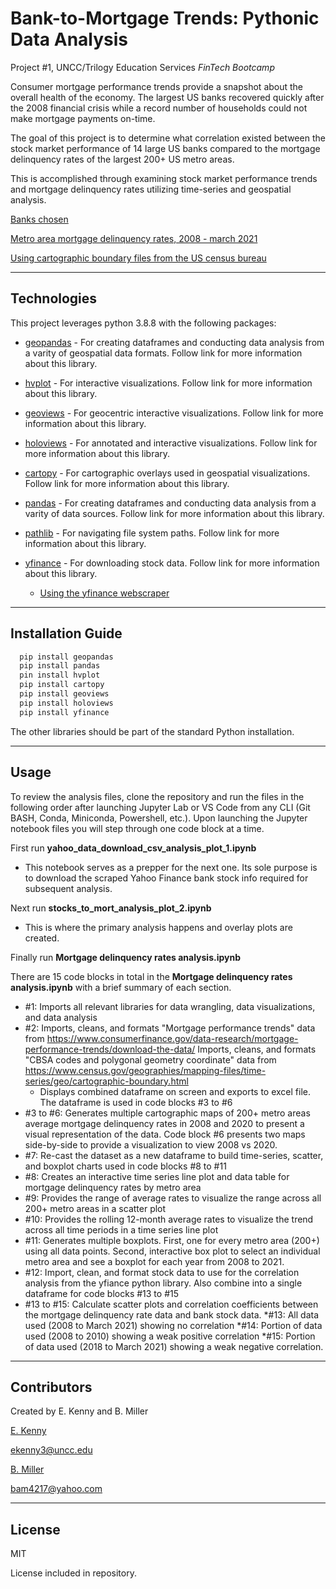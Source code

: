 # Bank-to-Mortgage Trends: Pythonic Data Analysis

Project #1, UNCC/Trilogy Education Services *FinTech Bootcamp*

Consumer mortgage performance trends ​provide a snapshot about the overall health of the economy. The largest US banks recovered quickly after the 2008 financial crisis while a record number of households could not make mortgage payments on-time.

The goal of this project is to determine what correlation
existed between the stock market performance of 14
large US banks compared to the mortgage delinquency
rates of the largest 200+ US metro areas.

This is accomplished through examining stock market
performance trends and mortgage delinquency rates
utilizing time-series and geospatial analysis.

[Banks chosen](https://www.ffiec.gov/npw/Institution/TopHoldings)

[Metro area mortgage delinquency rates, 2008 - march 2021](https://www.consumerfinance.gov/data-research/mortgage-performance-trends/download-the-data/)

[Using cartographic boundary files from the US census bureau](https://www.census.gov/geographies/mapping-files/time-series/geo/cartographic-boundary.html)

---

## Technologies

This project leverages python 3.8.8 with the following packages:

* [geopandas](https://geopandas.org/getting_started/install.html) - For creating dataframes and conducting data analysis from a varity of geospatial data formats. Follow link for more information about this library.

* [hvplot](https://hvplot.holoviz.org/) - For interactive visualizations. Follow link for more information about this library.

* [geoviews](https://geoviews.org/) - For geocentric interactive visualizations. Follow link for more information about this library.

* [holoviews](https://holoviews.org/) - For annotated and interactive visualizations. Follow link for more information about this library.

* [cartopy](https://scitools.org.uk/cartopy/docs/latest/) - For cartographic overlays used in geospatial visualizations. Follow link for more information about this library.

* [pandas](https://pandas.pydata.org/) - For creating dataframes and conducting data analysis from a varity of data sources. Follow link for more information about this library.

* [pathlib](https://docs.python.org/3.8/library/pathlib.html) - For navigating file system paths. Follow link for more information about this library.

* [yfinance](https://github.com/ranaroussi/yfinance) - For downloading stock data. Follow link for more information about this library.

    * [Using the yfinance webscraper](https://pypi.org/project/yfinance/)

---

## Installation Guide

```python
  pip install geopandas
  pip install pandas
  pin install hvplot
  pip install cartopy
  pip install geoviews
  pip install holoviews
  pip install yfinance
  ```

  The other libraries should be part of the standard Python installation. 

---

## Usage

To review the analysis files, clone the repository and run the files in the following order after launching Jupyter Lab or VS Code from any CLI (Git BASH, Conda, Miniconda, Powershell, etc.). Upon launching the Jupyter notebook files you will step through one code block at a time. 

First run **yahoo_data_download_csv_analysis_plot_1.ipynb**

* This notebook serves as a prepper for the next one. Its sole purpose is to download the scraped Yahoo Finance bank stock info required for subsequent analysis.

Next run **stocks_to_mort_analysis_plot_2.ipynb**

* This is where the primary analysis happens and overlay plots are created.

Finally run **Mortgage delinquency rates analysis.ipynb**

There are 15 code blocks in total in the **Mortgage delinquency rates analysis.ipynb** with a brief summary of each section.

* #1: Imports all relevant libraries for data wrangling, data visualizations, and data analysis
* #2: Imports, cleans, and formats "Mortgage performance trends" data from https://www.consumerfinance.gov/data-research/mortgage-performance-trends/download-the-data/
    Imports, cleans, and formats "CBSA codes and polygonal geometry coordinate" data from https://www.census.gov/geographies/mapping-files/time-series/geo/cartographic-boundary.html
    * Displays combined dataframe on screen and exports to excel file. The dataframe is used in code blocks #3 to #6
* #3 to #6: Generates multiple cartographic maps of 200+ metro areas average mortgage delinquency rates in 2008 and 2020 to present a visual representation of the data. Code block #6 presents two maps side-by-side to provide a visualization to view 2008 vs 2020.
* #7: Re-cast the dataset as a new dataframe to build time-series, scatter, and boxplot charts used in code blocks #8 to #11
* #8: Creates an interactive time series line plot and data table for mortgage delinquency rates by metro area  
* #9: Provides the range of average rates to visualize the range across all 200+ metro areas in a scatter plot
* #10: Provides the rolling 12-month average rates to visualize the trend across all time periods in a time series line plot
* #11: Generates multiple boxplots. First, one for every metro area (200+) using all data points. Second, interactive box plot to select an individual metro area and see a boxplot for each year from 2008 to 2021.
* #12: Import, clean, and format stock data to use for the correlation analysis from the yfiance python library. Also combine into a single dataframe for code blocks #13 to #15
* #13 to #15: Calculate scatter plots and correlation coefficients between the mortgage delinquency rate data and bank stock data. 
    *#13: All data used (2008 to March 2021) showing no correlation
    *#14: Portion of data used (2008 to 2010) showing a weak positive correlation
    *#15: Portion of data used (2018 to March 2021) showing a weak negative correlation.

---

## Contributors

Created by E. Kenny and B. Miller

[E. Kenny](https://www.linkedin.com/in/e-kenny/)

ekenny3@uncc.edu


[B. Miller](https://www.linkedin.com/in/brian-miller-ft421/)

bam4217@yahoo.com

---

## License

MIT 

License included in repository.

